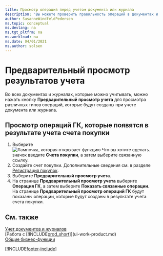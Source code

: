 ```yaml
---
title: Просмотр операций перед учетом документа или журнала
description: 'Вы можете проверить правильность операций в документах и журналах, прежде чем учитывать их в главной книге.'
author: SusanneWindfeldPedersen
ms.topic: conceptual
ms.devlang: na
ms.tgt_pltfrm: na
ms.workload: na
ms.date: 04/01/2021
ms.author: solsen
---
```

# Предварительный просмотр результатов учета
Во всех документах и журналах, которые можно учитывать, можно нажать кнопку **Предварительный просмотр учета** для просмотра различных типов операций, которые будут созданы при учете документа или журнала.

## Просмотр операций ГК, которые появятся в результате учета счета покупки
1. Выберите ![Лампочка, которая открывает функцию Что вы хотите сделать.](media/ui-search/search_small.png "Что вы хотите сделать") значок введите **Счета покупки**, а затем выберите связанную ссылку.
2. Создайте счет покупки. Дополнительные сведения см. в разделе [Регистрация покупок](purchasing-how-record-purchases.md).
3. Выберите **Предварительный просмотр учета**.
4. На странице **Предварительный просмотр учета** выберите **Операция ГК**, а затем выберите **Показать связанные операции**.  
   На странице **Предварительный просмотр операций ГК** будут показаны операции, которые будут созданы в результате учета счета покупки.

## См. также
[Учет документов и журналов](ui-post-documents-journals.md)  
[Работа с [!INCLUDE[prod_short](includes/prod_short.md)]](ui-work-product.md)  
[Общие бизнес-функции](ui-across-business-areas.md)


[!INCLUDE[footer-include](includes/footer-banner.md)]